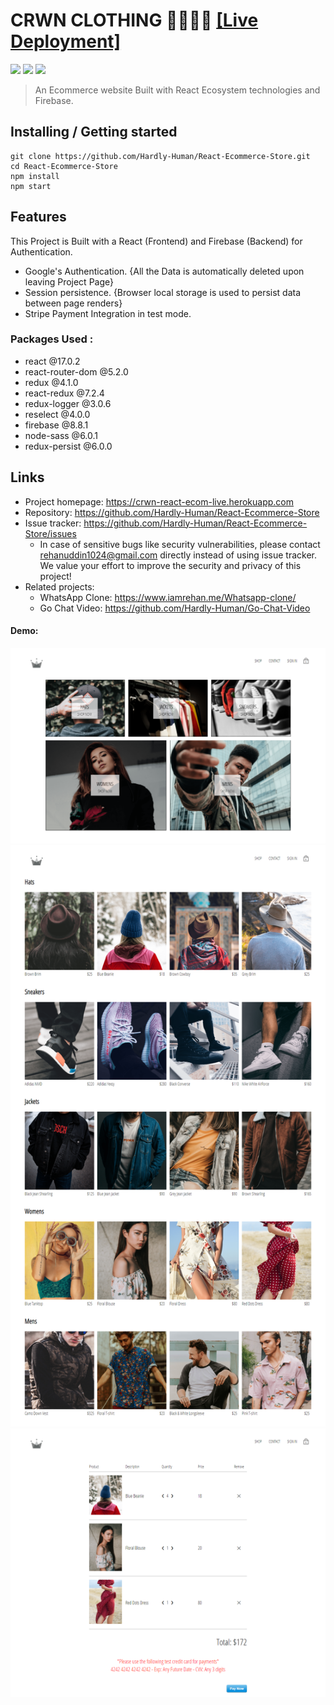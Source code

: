 # CRWN CLOTHING 👕👗🥾👒 [[Live Deployment]](https://crwn-react-ecom-live.herokuapp.com)

![](https://img.shields.io/badge/Build-passing-brightgreen)
![](https://badgen.net/david/dep/zeit/pkg)
![](https://badgen.net/apm/license/linter)

> An Ecommerce website Built with React Ecosystem technologies and Firebase.

## Installing / Getting started

```shell
git clone https://github.com/Hardly-Human/React-Ecommerce-Store.git
cd React-Ecommerce-Store
npm install
npm start
```

## Features

This Project is Built with a React (Frontend) and Firebase (Backend) for Authentication.

-   Google's Authentication. {All the Data is automatically deleted upon leaving Project Page}
-   Session persistence. {Browser local storage is used to persist data between page renders}
-   Stripe Payment Integration in test mode.

### Packages Used :

-   react @17.0.2
-   react-router-dom @5.2.0
-   redux @4.1.0
-   react-redux @7.2.4
-   redux-logger @3.0.6
-   reselect @4.0.0
-   firebase @8.8.1
-   node-sass @6.0.1
-   redux-persist @6.0.0

## Links

-   Project homepage: https://crwn-react-ecom-live.herokuapp.com
-   Repository: https://github.com/Hardly-Human/React-Ecommerce-Store
-   Issue tracker: https://github.com/Hardly-Human/React-Ecommerce-Store/issues
    -   In case of sensitive bugs like security vulnerabilities, please contact
        rehanuddin1024@gmail.com directly instead of using issue tracker. We value your effort
        to improve the security and privacy of this project!
-   Related projects:
    -   WhatsApp Clone: https://www.iamrehan.me/Whatsapp-clone/
    -   Go Chat Video: https://github.com/Hardly-Human/Go-Chat-Video

#### Demo:

![Demo Image](demos/demo-1.png)
![Demo Image](demos/demo-2.png)
![Demo Image](demos/demo-3.png)
